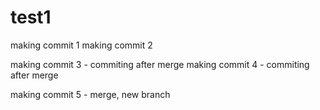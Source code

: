# test1


making commit 1
making commit 2


making commit 3 - commiting after merge
making commit 4 - commiting after merge

making commit 5 - merge, new branch 
